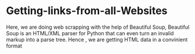# Getting-links-from-all-Websites

Here, we are doing web scrapping with the help of Beautiful Soup, Beautiful Soup is an HTML/XML parser for Python that can even turn an invalid markup into a parse tree. Hence , we are getting HTML data in a convinient format
